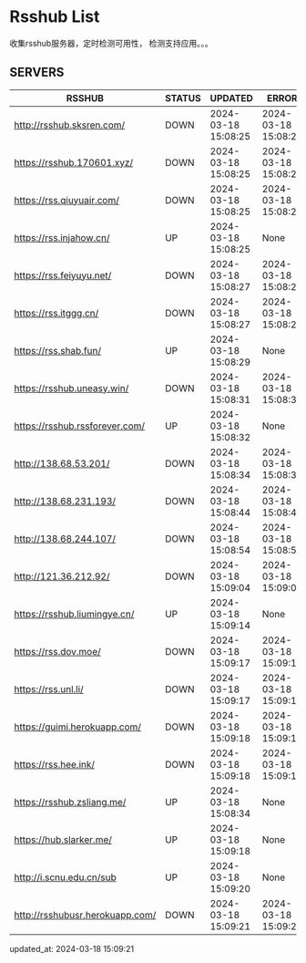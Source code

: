# Rsshub List

收集rsshub服务器，定时检测可用性， 检测支持应用。。。


## SERVERS

|  RSSHUB   | STATUS  | UPDATED  | ERROR  | TWITTER |  
|  ----  | ----  | ----  | ----  | ---- |  
| http://rsshub.sksren.com/ | DOWN | 2024-03-18 15:08:25 | 2024-03-18 15:08:25 |  
| https://rsshub.170601.xyz/ | DOWN | 2024-03-18 15:08:25 | 2024-03-18 15:08:25 |  
| https://rss.qiuyuair.com/ | DOWN | 2024-03-18 15:08:25 | 2024-03-18 15:08:25 |  
| https://rss.injahow.cn/ | UP | 2024-03-18 15:08:25 | None ||  
| https://rss.feiyuyu.net/ | DOWN | 2024-03-18 15:08:27 | 2024-03-18 15:08:27 |  
| https://rss.itggg.cn/ | DOWN | 2024-03-18 15:08:27 | 2024-03-18 15:08:27 |  
| https://rss.shab.fun/ | UP | 2024-03-18 15:08:29 | None ||  
| https://rsshub.uneasy.win/ | DOWN | 2024-03-18 15:08:31 | 2024-03-18 15:08:31 |  
| https://rsshub.rssforever.com/ | UP | 2024-03-18 15:08:32 | None ||  
| http://138.68.53.201/ | DOWN | 2024-03-18 15:08:34 | 2024-03-18 15:08:34 |  
| http://138.68.231.193/ | DOWN | 2024-03-18 15:08:44 | 2024-03-18 15:08:44 |  
| http://138.68.244.107/ | DOWN | 2024-03-18 15:08:54 | 2024-03-18 15:08:54 |  
| http://121.36.212.92/ | DOWN | 2024-03-18 15:09:04 | 2024-03-18 15:09:04 |  
| https://rsshub.liumingye.cn/ | UP | 2024-03-18 15:09:14 | None ||  
| https://rss.dov.moe/ | DOWN | 2024-03-18 15:09:17 | 2024-03-18 15:09:17 |  
| https://rss.unl.li/ | DOWN | 2024-03-18 15:09:17 | 2024-03-18 15:09:17 |  
| https://guimi.herokuapp.com/ | DOWN | 2024-03-18 15:09:18 | 2024-03-18 15:09:18 |  
| https://rss.hee.ink/ | DOWN | 2024-03-18 15:09:18 | 2024-03-18 15:09:18 |  
| https://rsshub.zsliang.me/ | UP | 2024-03-18 15:08:34 | None |OK|  
| https://hub.slarker.me/ | UP | 2024-03-18 15:09:18 | None ||  
| http://i.scnu.edu.cn/sub | UP | 2024-03-18 15:09:20 | None ||  
| http://rsshubusr.herokuapp.com/ | DOWN | 2024-03-18 15:09:21 | 2024-03-18 15:09:21 |  
  

updated_at: 2024-03-18 15:09:21  
